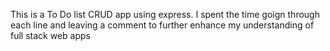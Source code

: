 This is a To Do list CRUD app using express.
I spent the time goign through each line and leaving a comment to further enhance my understanding of full stack web apps
